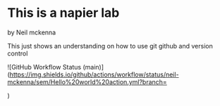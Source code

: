 # This is a napier lab
by 
Neil mckenna

This just shows an understanding on how to use git github and version control

![GitHub Workflow Status (main)](https://img.shields.io/github/actions/workflow/status/neil-mckenna/sem/Hello%20world%20action.yml?branch=<main branch>)